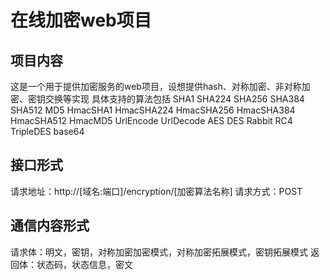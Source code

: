 # 在线加密web项目

## 项目内容
这是一个用于提供加密服务的web项目，设想提供hash、对称加密、非对称加密、密钥交换等实现
具体支持的算法包括
SHA1
SHA224
SHA256
SHA384
SHA512
MD5
HmacSHA1
HmacSHA224
HmacSHA256
HmacSHA384
HmacSHA512
HmacMD5
UrlEncode
UrlDecode
AES
DES
Rabbit
RC4
TripleDES
base64

## 接口形式
请求地址：http://[域名:端口]/encryption/[加密算法名称]
请求方式：POST

## 通信内容形式
请求体：明文，密钥，对称加密加密模式，对称加密拓展模式，密钥拓展模式
返回体：状态码，状态信息，密文